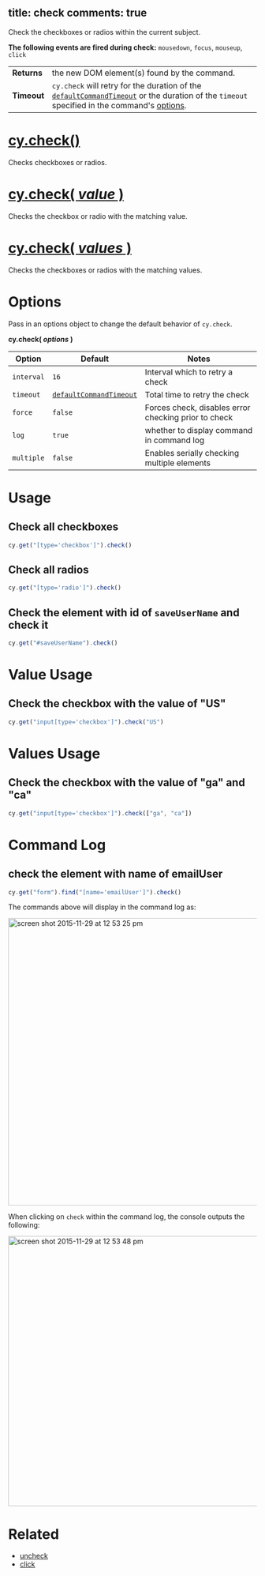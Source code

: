 title: check
comments: true
---

Check the checkboxes or radios within the current subject.

**The following events are fired during check:** `mousedown`, `focus`, `mouseup`, `click`

| | |
|--- | --- |
| **Returns** | the new DOM element(s) found by the command. |
| **Timeout** | `cy.check` will retry for the duration of the [`defaultCommandTimeout`](https://on.cypress.io/guides/configuration#section-timeouts) or the duration of the `timeout` specified in the command's [options](#section-options). |

# [cy.check()](#section-usage)

Checks checkboxes or radios.

# [cy.check( *value* )](#section-value-usage)

Checks the checkbox or radio with the matching value.

# [cy.check( *values* )](#section-values-usage)

Checks the checkboxes or radios with the matching values.

# Options

Pass in an options object to change the default behavior of `cy.check`.

**cy.check( *options* )**

Option | Default | Notes
--- | --- | ---
`interval` | `16` | Interval which to retry a check
`timeout` | [`defaultCommandTimeout`](https://on.cypress.io/guides/configuration#section-timeouts) | Total time to retry the check
`force` | `false` | Forces check, disables error checking prior to check
`log` | `true` | whether to display command in command log
`multiple` | `false` | Enables serially checking multiple elements

# Usage

## Check all checkboxes

```javascript
cy.get("[type='checkbox']").check()
```

## Check all radios

```javascript
cy.get("[type='radio']").check()
```

## Check the element with id of `saveUserName` and check it

```javascript
cy.get("#saveUserName").check()
```

# Value Usage

## Check the checkbox with the value of "US"

```javascript
cy.get("input[type='checkbox']").check("US")
```

# Values Usage

## Check the checkbox with the value of "ga" and "ca"

```javascript
cy.get("input[type='checkbox']").check(["ga", "ca"])
```

# Command Log

## check the element with name of emailUser

```javascript
cy.get("form").find("[name='emailUser']").check()
```

The commands above will display in the command log as:

<img width="582" alt="screen shot 2015-11-29 at 12 53 25 pm" src="https://cloud.githubusercontent.com/assets/1271364/11458925/6226b39e-9698-11e5-9a2a-debf91f5989a.png">

When clicking on `check` within the command log, the console outputs the following:

<img width="547" alt="screen shot 2015-11-29 at 12 53 48 pm" src="https://cloud.githubusercontent.com/assets/1271364/11458927/65a2526c-9698-11e5-8b33-f59e666170e2.png">

# Related

- [uncheck](https://on.cypress.io/api/uncheck)
- [click](https://on.cypress.io/api/click)
